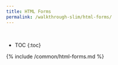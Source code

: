 ```yaml
---
title: HTML Forms
permalink: /walkthrough-slim/html-forms/
---
```


<div class='common-part-info' title='This part is common to all walkthroughs'>&nbsp;</div>

* TOC
{:toc}

{% include /common/html-forms.md %}
